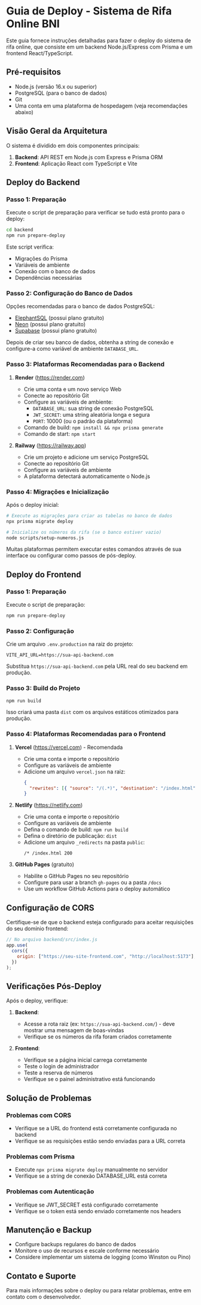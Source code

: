 # Guia de Deploy - Sistema de Rifa Online BNI

Este guia fornece instruções detalhadas para fazer o deploy do sistema de rifa online, que consiste em um backend Node.js/Express com Prisma e um frontend React/TypeScript.

## Pré-requisitos

- Node.js (versão 16.x ou superior)
- PostgreSQL (para o banco de dados)
- Git
- Uma conta em uma plataforma de hospedagem (veja recomendações abaixo)

## Visão Geral da Arquitetura

O sistema é dividido em dois componentes principais:

1. **Backend**: API REST em Node.js com Express e Prisma ORM
2. **Frontend**: Aplicação React com TypeScript e Vite

## Deploy do Backend

### Passo 1: Preparação

Execute o script de preparação para verificar se tudo está pronto para o deploy:

```bash
cd backend
npm run prepare-deploy
```

Este script verifica:

- Migrações do Prisma
- Variáveis de ambiente
- Conexão com o banco de dados
- Dependências necessárias

### Passo 2: Configuração do Banco de Dados

Opções recomendadas para o banco de dados PostgreSQL:

- [ElephantSQL](https://www.elephantsql.com) (possui plano gratuito)
- [Neon](https://neon.tech) (possui plano gratuito)
- [Supabase](https://supabase.com) (possui plano gratuito)

Depois de criar seu banco de dados, obtenha a string de conexão e configure-a como variável de ambiente `DATABASE_URL`.

### Passo 3: Plataformas Recomendadas para o Backend

1. **Render** (https://render.com)

   - Crie uma conta e um novo serviço Web
   - Conecte ao repositório Git
   - Configure as variáveis de ambiente:
     - `DATABASE_URL`: sua string de conexão PostgreSQL
     - `JWT_SECRET`: uma string aleatória longa e segura
     - `PORT`: 10000 (ou o padrão da plataforma)
   - Comando de build: `npm install && npx prisma generate`
   - Comando de start: `npm start`

2. **Railway** (https://railway.app)
   - Crie um projeto e adicione um serviço PostgreSQL
   - Conecte ao repositório Git
   - Configure as variáveis de ambiente
   - A plataforma detectará automaticamente o Node.js

### Passo 4: Migrações e Inicialização

Após o deploy inicial:

```bash
# Execute as migrações para criar as tabelas no banco de dados
npx prisma migrate deploy

# Inicialize os números da rifa (se o banco estiver vazio)
node scripts/setup-numeros.js
```

Muitas plataformas permitem executar estes comandos através de sua interface ou configurar como passos de pós-deploy.

## Deploy do Frontend

### Passo 1: Preparação

Execute o script de preparação:

```bash
npm run prepare-deploy
```

### Passo 2: Configuração

Crie um arquivo `.env.production` na raiz do projeto:

```
VITE_API_URL=https://sua-api-backend.com
```

Substitua `https://sua-api-backend.com` pela URL real do seu backend em produção.

### Passo 3: Build do Projeto

```bash
npm run build
```

Isso criará uma pasta `dist` com os arquivos estáticos otimizados para produção.

### Passo 4: Plataformas Recomendadas para o Frontend

1. **Vercel** (https://vercel.com) - Recomendada

   - Crie uma conta e importe o repositório
   - Configure as variáveis de ambiente
   - Adicione um arquivo `vercel.json` na raiz:
     ```json
     {
       "rewrites": [{ "source": "/(.*)", "destination": "/index.html" }]
     }
     ```

2. **Netlify** (https://netlify.com)

   - Crie uma conta e importe o repositório
   - Configure as variáveis de ambiente
   - Defina o comando de build: `npm run build`
   - Defina o diretório de publicação: `dist`
   - Adicione um arquivo `_redirects` na pasta `public`:
     ```
     /* /index.html 200
     ```

3. **GitHub Pages** (gratuito)
   - Habilite o GitHub Pages no seu repositório
   - Configure para usar a branch `gh-pages` ou a pasta `/docs`
   - Use um workflow GitHub Actions para o deploy automático

## Configuração de CORS

Certifique-se de que o backend esteja configurado para aceitar requisições do seu domínio frontend:

```javascript
// No arquivo backend/src/index.js
app.use(
  cors({
    origin: ["https://seu-site-frontend.com", "http://localhost:5173"],
  })
);
```

## Verificações Pós-Deploy

Após o deploy, verifique:

1. **Backend**:

   - Acesse a rota raiz (ex: `https://sua-api-backend.com/`) - deve mostrar uma mensagem de boas-vindas
   - Verifique se os números da rifa foram criados corretamente

2. **Frontend**:
   - Verifique se a página inicial carrega corretamente
   - Teste o login de administrador
   - Teste a reserva de números
   - Verifique se o painel administrativo está funcionando

## Solução de Problemas

### Problemas com CORS

- Verifique se a URL do frontend está corretamente configurada no backend
- Verifique se as requisições estão sendo enviadas para a URL correta

### Problemas com Prisma

- Execute `npx prisma migrate deploy` manualmente no servidor
- Verifique se a string de conexão DATABASE_URL está correta

### Problemas com Autenticação

- Verifique se JWT_SECRET está configurado corretamente
- Verifique se o token está sendo enviado corretamente nos headers

## Manutenção e Backup

- Configure backups regulares do banco de dados
- Monitore o uso de recursos e escale conforme necessário
- Considere implementar um sistema de logging (como Winston ou Pino)

## Contato e Suporte

Para mais informações sobre o deploy ou para relatar problemas, entre em contato com o desenvolvedor.
